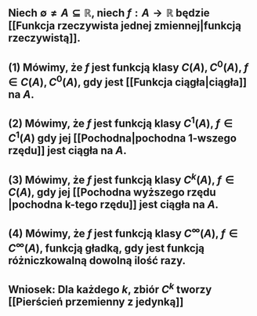 ## Niech $\emptyset\neq A \subseteq\mathbb{R}$, niech $f:A\to \mathbb{R}$ będzie [[Funkcja rzeczywista jednej zmiennej|funkcją rzeczywistą]].
## (1) Mówimy, że $f$ jest **funkcją klasy $C(A),C^0(A)$**, $f\in C(A),C^0(A)$, gdy jest [[Funkcja ciągła|ciągła]] na $A$.
## (2) Mówimy, że $f$ jest funkcją klasy $C^1(A)$, $f\in C^1(A)$ gdy jej [[Pochodna|pochodna 1-wszego rzędu]] jest ciągła na $A$.

## (3) Mówimy, że $f$ jest funkcją klasy $C^k(A)$, $f\in C(A)$, gdy jej [[Pochodna wyższego rzędu |pochodna k-tego rzędu]] jest ciągła na $A$.

## (4) Mówimy, że $f$ jest funkcją klasy $C^{\infty}(A)$, $f\in C^{\infty}(A)$, **funkcją gładką**, gdy jest funkcją różniczkowalną dowolną ilość razy.
## **Wniosek**: Dla każdego $k$, zbiór $C^k$ tworzy [[Pierścień przemienny z jedynką]]